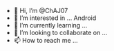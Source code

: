 - 👋 Hi, I’m @ChAJ07
- 👀 I’m interested in ... Android
- 🌱 I’m currently learning ... 
- 💞️ I’m looking to collaborate on ...
- 📫 How to reach me ...

<!---
ChAJ07/ChAJ07 is a ✨ special ✨ repository because its `README.md` (this file) appears on your GitHub profile.
You can click the Preview link to take a look at your changes.
--->
